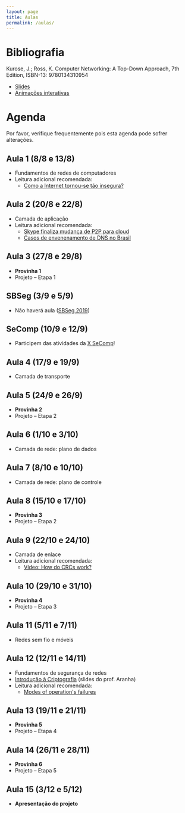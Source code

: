 ```yaml
---
layout: page
title: Aulas
permalink: /aulas/
---
```


# Bibliografia

Kurose, J.; Ross, K. Computer Networking: A Top-Down Approach, 7th Edition, ISBN-13: 9780134310954

 * [Slides](https://1drv.ms/f/s!AlU8gesWGe8VeyYUZqcZmeP52vY)
 * [Animações interativas](https://wps.pearsoned.com/ecs_kurose_compnetw_6/216/55463/14198702.cw/content/index.html)

# Agenda

Por favor, verifique frequentemente pois esta agenda pode sofrer alterações.

## Aula 1 (8/8 e 13/8)

 * Fundamentos de redes de computadores
 * Leitura adicional recomendada:
   * [Como a Internet tornou-se tão insegura?](https://www.washingtonpost.com/sf/business/2015/05/30/net-of-insecurity-part-1)

## Aula 2 (20/8 e 22/8)

 * Camada de aplicação
 * Leitura adicional recomendada:
   * [Skype finaliza mudança de P2P para cloud](https://arstechnica.com/information-technology/2016/07/skype-finalizes-its-move-to-the-cloud-ignores-the-elephant-in-the-room/)
   * [Casos de envenenamento de DNS no Brasil](http://blogs.ne10.uol.com.br/mundobit/2017/01/06/ataque-hacker-aos-servidores-do-uol-redireciona-paginas-do-grupo-para-sites-de-pornografia/)

## Aula 3 (27/8 e 29/8)

 * **Provinha 1**
 * Projeto – Etapa 1

## SBSeg (3/9 e 5/9)

 * Não haverá aula ([SBSeg 2019](https://sbseg2019.ime.usp.br))

## SeComp (10/9 e 12/9)

 * Participem das atividades da [X SeComp](https://secompufscar.com.br)!

## Aula 4 (17/9 e 19/9)

 * Camada de transporte

## Aula 5 (24/9 e 26/9)

 * **Provinha 2**
 * Projeto – Etapa 2

## Aula 6 (1/10 e 3/10)

 * Camada de rede: plano de dados

## Aula 7 (8/10 e 10/10)

 * Camada de rede: plano de controle

## Aula 8 (15/10 e 17/10)

 * **Provinha 3**
 * Projeto – Etapa 2

## Aula 9 (22/10 e 24/10)

 * Camada de enlace
 * Leitura adicional recomendada:
   * [Vídeo: How do CRCs work?](https://youtu.be/izG7qT0EpBw)

## Aula 10 (29/10 e 31/10)

 * **Provinha 4**
 * Projeto – Etapa 3

## Aula 11 (5/11 e 7/11)

 * Redes sem fio e móveis

## Aula 12 (12/11 e 14/11)

 * Fundamentos de segurança de redes
 * [Introdução à Criptografia](/static/introducao-criptografia.pdf) (slides do prof. Aranha)
 * Leitura adicional recomendada:
   * [Modes of operation's failures](https://raw.githubusercontent.com/corkami/pics/master/binary/CryptoModes.png)

## Aula 13 (19/11 e 21/11)

 * **Provinha 5**
 * Projeto – Etapa 4

## Aula 14 (26/11 e 28/11)

 * **Provinha 6**
 * Projeto – Etapa 5

## Aula 15 (3/12 e 5/12)

 * **Apresentação do projeto**
